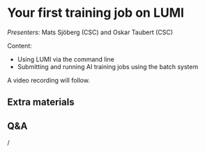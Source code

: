 # Your first training job on LUMI

*Presenters:* Mats Sjöberg (CSC) and Oskar Taubert (CSC)

Content:

-   Using LUMI via the command line
-   Submitting and running AI training jobs using the batch system

A video recording will follow.

<!--
<video src="https://462000265.lumidata.eu/ai-20250527/recordings/03_FirstJob.mp4" controls="controls"></video>
-->


## Extra materials

<!--
More materials will become available during and shortly after the course
-->

<!--
-   [Presentation slides](https://462000265.lumidata.eu/ai-20250527/files/LUMI-ai-20250527-03-First_AI_job.pdf)

-   [Hands-on exercises](E03_FirstJob.md)

-   [More extensive training materials on Slurm from the recent introductory "Supercomputing with LUMI" course from March 2025](../2p3day-20250303/index.md)

    -   A more detailed introduction to Slurm but without AI-specific examples is given in the 
        ["Slurm on LUMI" presentation](../2p3day-20250303/M201-Slurm.md).
        It also discusses the `sacct` command that can be used to get at least some resource use info
        from jobs.

    -   The presentation ["Process and Thread Distribution and Binding"](../2p3day-20250303/M202-Binding.md)
        is more oriented towards traditional HPC codes, but the discussion on a proper mapping
        of GPU dies onto CPU chiplets is also relevant for AI applications. But that is a discussion
        for the second day of this course/workshop.
-->


## Q&A

/
